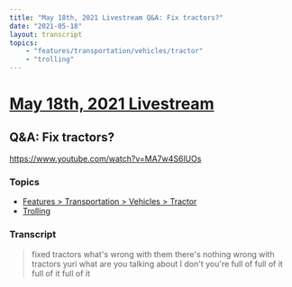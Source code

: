 ```yaml
---
title: "May 18th, 2021 Livestream Q&A: Fix tractors?"
date: "2021-05-18"
layout: transcript
topics:
    - "features/transportation/vehicles/tractor"
    - "trolling"
---
```

# [May 18th, 2021 Livestream](../2021-05-18.md)
## Q&A: Fix tractors?
https://www.youtube.com/watch?v=MA7w4S6lUOs

### Topics
* [Features > Transportation > Vehicles > Tractor](../topics/features/transportation/vehicles/tractor.md)
* [Trolling](../topics/trolling.md)

### Transcript

> fixed tractors what's wrong with them there's nothing wrong with tractors yuri what are you talking about I don't you're full of full of it full of it full of it
